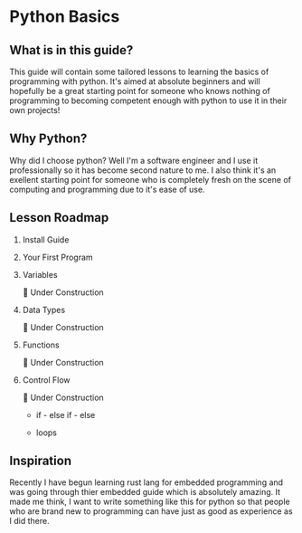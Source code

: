 # Python Basics

## What is in this guide?

This guide will contain some tailored lessons to learning the basics of programming with python. It's aimed at absolute beginners and will hopefully be a great starting point for someone who knows nothing of programming to becoming competent enough with python to use it in their own projects!

## Why Python?

Why did I choose python? Well I'm a software engineer and I use it professionally so it has become second nature to me. I also think it's an exellent starting point for someone who is completely fresh on the scene of computing and programming due to it's ease of use.

## Lesson Roadmap

1. Install Guide
2. Your First Program
3. Variables

    🚧 Under Construction

4. Data Types

    🚧 Under Construction

5. Functions

    🚧 Under Construction

6. Control Flow

    🚧 Under Construction

    - if - else if - else

    - loops

## Inspiration

Recently I have begun learning rust lang for embedded programming and was going through thier embedded guide which is absolutely amazing. It made me think, I want to write something like this for python so that people who are brand new to programming can have just as good as experience as I did there.

